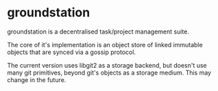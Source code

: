 groundstation
=============

groundstation is a decentralised task/project management suite.

The core of it's implementation is an object store of linked immutable objects
that are synced via a gossip protocol.

The current version uses libgit2 as a storage backend, but doesn't use many git
primitives, beyond git's objects as a storage medium. This may change in the
future.
